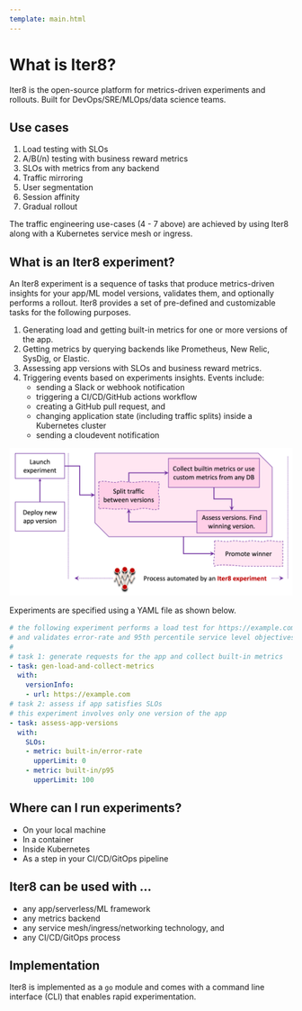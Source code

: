```yaml
---
template: main.html
---
```


# What is Iter8?
Iter8 is the open-source platform for metrics-driven experiments and rollouts. Built for DevOps/SRE/MLOps/data science teams.

## Use cases

1.  Load testing with SLOs
2.  A/B(/n) testing with business reward metrics
3.  SLOs with metrics from any backend
4.  Traffic mirroring
5.  User segmentation
6.  Session affinity
7.  Gradual rollout

The traffic engineering use-cases (4 - 7 above) are achieved by using Iter8 along with a Kubernetes service mesh or ingress.

## What is an Iter8 experiment?
An Iter8 experiment is a sequence of tasks that produce metrics-driven insights for your app/ML model versions, validates them, and optionally performs a rollout. Iter8 provides a set of pre-defined and customizable tasks for the following purposes.

1.  Generating load and getting built-in metrics for one or more versions of the app.
2.  Getting metrics by querying backends like Prometheus, New Relic, SysDig, or Elastic.
3.  Assessing app versions with SLOs and business reward metrics.
4.  Triggering events based on experiments insights. Events include:
      * sending a Slack or webhook notification
      * triggering a CI/CD/GitHub actions workflow
      * creating a GitHub pull request, and 
      * changing application state (including traffic splits) inside a Kubernetes cluster
      * sending a cloudevent notification

![Process automated by an Iter8 experiment](../images/whatisiter8.png)

Experiments are specified using a YAML file as shown below.
```yaml
# the following experiment performs a load test for https://example.com
# and validates error-rate and 95th percentile service level objectives (SLOs)
# 
# task 1: generate requests for the app and collect built-in metrics
- task: gen-load-and-collect-metrics
  with:
    versionInfo:
    - url: https://example.com
# task 2: assess if app satisfies SLOs
# this experiment involves only one version of the app
- task: assess-app-versions
  with:
    SLOs:
    - metric: built-in/error-rate
      upperLimit: 0
    - metric: built-in/p95
      upperLimit: 100
```

## Where can I run experiments?

* On your local machine
* In a container
* Inside Kubernetes
* As a step in your CI/CD/GitOps pipeline

## Iter8 can be used with ...

  * any app/serverless/ML framework
  * any metrics backend
  * any service mesh/ingress/networking technology, and 
  * any CI/CD/GitOps process

## Implementation

Iter8 is implemented as a `go` module and comes with a command line interface (CLI) that enables rapid experimentation.
